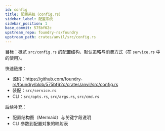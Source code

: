 ```yaml
---
id: config
title: 配置系统（config.rs）
sidebar_label: 配置系统
sidebar_position: 1
base_commit: 575bf62c
upstream_repo: foundry-rs/foundry
upstream_path: crates/anvil/src/config.rs
---
```


目标：概览 `src/config.rs` 的配置结构、默认策略与消费方式（在 `service.rs` 中的使用）。

快速链接：
- 源码：https://github.com/foundry-rs/foundry/blob/575bf62c/crates/anvil/src/config.rs
- 装配：`src/service.rs`
- CLI：`src/opts.rs`, `src/args.rs`, `src/cmd.rs`

后续补充：
- 配置结构图（Mermaid）与关键字段说明
- CLI 参数到配置对象的映射表
